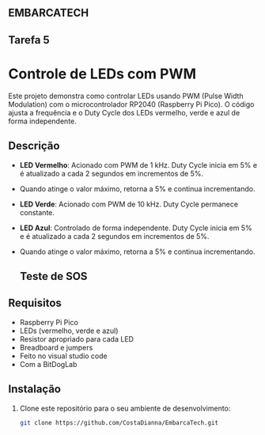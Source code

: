 ## EMBARCATECH ##

  ## Tarefa 5 ##

# Controle de LEDs com PWM

Este projeto demonstra como controlar LEDs usando PWM (Pulse Width Modulation) com o microcontrolador RP2040 (Raspberry Pi Pico).
O código ajusta a frequência e o Duty Cycle dos LEDs vermelho, verde e azul de forma independente.

## Descrição

- **LED Vermelho**: Acionado com PWM de 1 kHz. Duty Cycle inicia em 5% e é atualizado a cada 2 segundos em incrementos de 5%.
- Quando atinge o valor máximo, retorna a 5% e continua incrementando.
- **LED Verde**: Acionado com PWM de 10 kHz. Duty Cycle permanece constante.
- **LED Azul**: Controlado de forma independente. Duty Cycle inicia em 5% e é atualizado a cada 2 segundos em incrementos de 5%.
- Quando atinge o valor máximo, retorna a 5% e continua incrementando.

  ## Teste de SOS ##

## Requisitos

- Raspberry Pi Pico
- LEDs (vermelho, verde e azul)
- Resistor apropriado para cada LED
- Breadboard e jumpers
- Feito no visual studio code
- Com a BitDogLab

## Instalação

1. Clone este repositório para o seu ambiente de desenvolvimento:
   ```bash
   git clone https://github.com/CostaDianna/EmbarcaTech.git

